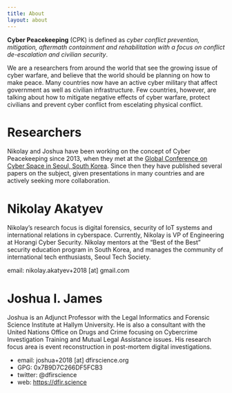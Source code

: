 ```yaml
---
title: About
layout: about
---
```


**Cyber Peacekeeping** (CPK) is defined as *cyber conflict prevention, mitigation, aftermath containment and rehabilitation with a focus on conflict de-escalation and civilian security*.

We are a researchers from around the world that see the growing issue of cyber warfare, and believe that the world should be planning on how to make peace. Many countries now have an active cyber military that affect government as well as civilian infrastructure. Few countries, however, are talking about how to mitigate negative effects of cyber warfare, protect civilians and prevent cyber conflict from escelating physical conflict.

# Researchers
Nikolay and Joshua have been working on the concept of Cyber Peacekeeping since 2013, when they met at the [Global Conference on Cyber Space in Seoul, South Korea](https://www.gccs2015.com/seoul-17-18-october-2013). Since then they have published several papers on the subject, given presentations in many countries and are actively seeking more collaboration.

# Nikolay Akatyev
Nikolay’s research focus is digital forensics, security of IoT systems and international relations in cyberspace. Currently, Nikolay is VP of Engineering at Horangi Cyber Security. Nikolay mentors at the “Best of the Best” security education program in South Korea, and manages the community of international tech enthusiasts, Seoul Tech Society.

email: nikolay.akatyev+2018 [at] gmail.com

# Joshua I. James
Joshua is an Adjunct Professor with the Legal Informatics and Forensic Science Institute at Hallym University. He is also a consultant with the United Nations Office on Drugs and Crime focusing on Cybercrime Investigation Training and Mutual Legal Assistance issues. His research focus area is event reconstruction in post-mortem digital investigations.

* email: joshua+2018 [at] dfirscience.org
* GPG: 0x7B9D7C266DF5FCB3
* twitter: @dfirscience
* web: https://dfir.science
